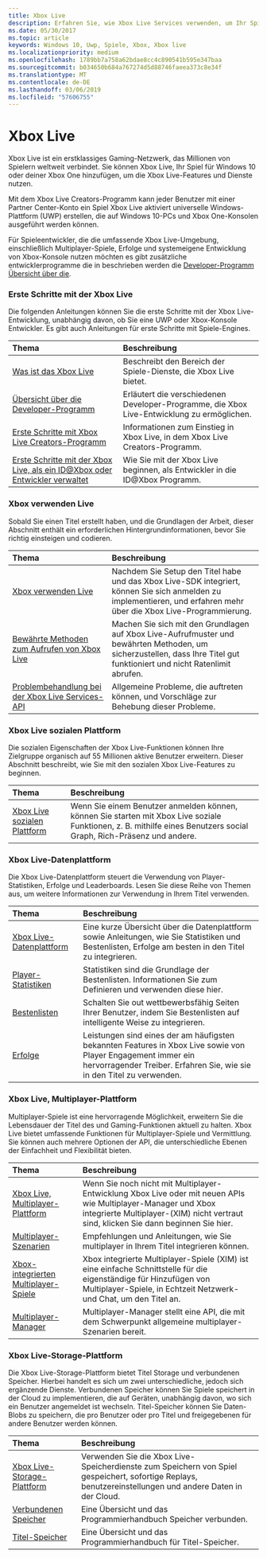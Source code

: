 ```yaml
---
title: Xbox Live
description: Erfahren Sie, wie Xbox Live Services verwenden, um Ihr Spiel mit dem Xbox Live-Gaming-Netzwerk zu verbinden.
ms.date: 05/30/2017
ms.topic: article
keywords: Windows 10, Uwp, Spiele, Xbox, Xbox live
ms.localizationpriority: medium
ms.openlocfilehash: 1789bb7a758a62bdae8cc4c890541b595e347baa
ms.sourcegitcommit: b034650b684a767274d5d88746faeea373c8e34f
ms.translationtype: MT
ms.contentlocale: de-DE
ms.lasthandoff: 03/06/2019
ms.locfileid: "57606755"
---
```

# <a name="xbox-live"></a>Xbox Live

Xbox Live ist ein erstklassiges Gaming-Netzwerk, das Millionen von Spielern weltweit verbindet. Sie können Xbox Live, Ihr Spiel für Windows 10 oder deiner Xbox One hinzufügen, um die Xbox Live-Features und Dienste nutzen.

Mit dem Xbox Live Creators-Programm kann jeder Benutzer mit einer Partner Center-Konto ein Spiel Xbox Live aktiviert universelle Windows-Plattform (UWP) erstellen, die auf Windows 10-PCs und Xbox One-Konsolen ausgeführt werden können.

Für Spieleentwickler, die die umfassende Xbox Live-Umgebung, einschließlich Multiplayer-Spiele, Erfolge und systemeigene Entwicklung von Xbox-Konsole nutzen möchten es gibt zusätzliche entwicklerprogramme die in beschrieben werden die [Developer-Programm Übersicht über die](developer-program-overview.md).

### <a name="get-started-with-xbox-live"></a>Erste Schritte mit der Xbox Live

Die folgenden Anleitungen können Sie die erste Schritte mit der Xbox Live-Entwicklung, unabhängig davon, ob Sie eine UWP oder Xbox-Konsole Entwickler.  Es gibt auch Anleitungen für erste Schritte mit Spiele-Engines.

| Thema                                                                                                                                             | Beschreibung                                                                                                   |
|:--------------------------------------------------------------------------------------------------------------------------------------------------|:--------------------------------------------------------------------------------------------------------------|
| [Was ist das Xbox Live](what-is-xbox-live.md) | Beschreibt den Bereich der Spiele-Dienste, die Xbox Live bietet. |
| [Übersicht über die Developer-Programm](developer-program-overview.md) | Erläutert die verschiedenen Developer-Programme, die Xbox Live-Entwicklung zu ermöglichen. |
| [Erste Schritte mit Xbox Live Creators-Programm](get-started-with-creators/get-started-with-xbox-live-creators.md) | Informationen zum Einstieg in Xbox Live, in dem Xbox Live Creators-Programm. |
| [Erste Schritte mit der Xbox Live, als ein ID@Xbox oder Entwickler verwaltet](get-started-with-partner/get-started-with-xbox-live-partner.md) | Wie Sie mit der Xbox Live beginnen, als Entwickler in die ID@Xbox Programm. |

### <a name="using-xbox-live"></a>Xbox verwenden Live

Sobald Sie einen Titel erstellt haben, und die Grundlagen der Arbeit, dieser Abschnitt enthält ein erforderlichen Hintergrundinformationen, bevor Sie richtig einsteigen und codieren.

| Thema                                                                                                                                             | Beschreibung                                                                                                   |
|:--------------------------------------------------------------------------------------------------------------------------------------------------|:--------------------------------------------------------------------------------------------------------------|
| [Xbox verwenden Live](using-xbox-live/using-xbox-live.md) | Nachdem Sie Setup den Titel habe und das Xbox Live-SDK integriert, können Sie sich anmelden zu implementieren, und erfahren mehr über die Xbox Live-Programmierung.
| [Bewährte Methoden zum Aufrufen von Xbox Live](using-xbox-live/best-practices/best-practices-for-calling-xbox-live.md) | Machen Sie sich mit den Grundlagen auf Xbox Live-Aufrufmuster und bewährten Methoden, um sicherzustellen, dass Ihre Titel gut funktioniert und nicht Ratenlimit abrufen.
| [Problembehandlung bei der Xbox Live Services-API](using-xbox-live/troubleshooting/troubleshooting-the-xbox-live-services-api.md) | Allgemeine Probleme, die auftreten können, und Vorschläge zur Behebung dieser Probleme.

### <a name="xbox-live-social-platform"></a>Xbox Live sozialen Plattform

Die sozialen Eigenschaften der Xbox Live-Funktionen können Ihre Zielgruppe organisch auf 55 Millionen aktive Benutzer erweitern.  Dieser Abschnitt beschreibt, wie Sie mit den sozialen Xbox Live-Features zu beginnen.

| Thema                                                                                                                                             | Beschreibung                                                                                                   |
|:--------------------------------------------------------------------------------------------------------------------------------------------------|:--------------------------------------------------------------------------------------------------------------|
| [Xbox Live sozialen Plattform](social-platform/social-platform.md) | Wenn Sie einem Benutzer anmelden können, können Sie starten mit Xbox Live soziale Funktionen, z. B. mithilfe eines Benutzers social Graph, Rich-Präsenz und andere. |

### <a name="xbox-live-data-platform"></a>Xbox Live-Datenplattform

Die Xbox Live-Datenplattform steuert die Verwendung von Player-Statistiken, Erfolge und Leaderboards.  Lesen Sie diese Reihe von Themen aus, um weitere Informationen zur Verwendung in Ihrem Titel verwenden.

| Thema                                                                                                                                             | Beschreibung                                                                                                   |
|:--------------------------------------------------------------------------------------------------------------------------------------------------|:--------------------------------------------------------------------------------------------------------------|
| [Xbox Live-Datenplattform](data-platform/data-platform.md) | Eine kurze Übersicht über die Datenplattform sowie Anleitungen, wie Sie Statistiken und Bestenlisten, Erfolge am besten in den Titel zu integrieren.
| [Player-Statistiken](leaderboards-and-stats-2017/player-stats.md) | Statistiken sind die Grundlage der Bestenlisten.  Informationen Sie zum Definieren und verwenden diese hier.
| [Bestenlisten](leaderboards-and-stats-2017/leaderboards.md) | Schalten Sie out wettbewerbsfähig Seiten Ihrer Benutzer, indem Sie Bestenlisten auf intelligente Weise zu integrieren.
| [Erfolge](achievements-2017/achievements.md) | Leistungen sind eines der am häufigsten bekannten Features in Xbox Live sowie von Player Engagement immer ein hervorragender Treiber. Erfahren Sie, wie sie in den Titel zu verwenden.

### <a name="xbox-live-multiplayer-platform"></a>Xbox Live, Multiplayer-Plattform

Multiplayer-Spiele ist eine hervorragende Möglichkeit, erweitern Sie die Lebensdauer der Titel des und Gaming-Funktionen aktuell zu halten.  Xbox Live bietet umfassende Funktionen für Multiplayer-Spiele und Vermittlung.  Sie können auch mehrere Optionen der API, die unterschiedliche Ebenen der Einfachheit und Flexibilität bieten.

| Thema                                                                                                                                             | Beschreibung                                                                                                   |
|:--------------------------------------------------------------------------------------------------------------------------------------------------|:--------------------------------------------------------------------------------------------------------------|
| [Xbox Live, Multiplayer-Plattform](multiplayer/multiplayer-intro.md) | Wenn Sie noch nicht mit Multiplayer-Entwicklung Xbox Live oder mit neuen APIs wie Multiplayer-Manager und Xbox integrierte Multiplayer-(XIM) nicht vertraut sind, klicken Sie dann beginnen Sie hier. |
| [Multiplayer-Szenarien](multiplayer/multiplayer-scenarios.md) | Empfehlungen und Anleitungen, wie Sie multiplayer in Ihrem Titel integrieren können. |
| [Xbox-integrierten Multiplayer-Spiele](multiplayer/xbox-integrated-multiplayer.md) | Xbox integrierte Multiplayer-Spiele (XIM) ist eine einfache Schnittstelle für die eigenständige für Hinzufügen von Multiplayer-Spiele, in Echtzeit Netzwerk- und Chat, um den Titel an. |
| [Multiplayer-Manager](multiplayer/multiplayer-manager.md) | Multiplayer-Manager stellt eine API, die mit dem Schwerpunkt allgemeine multiplayer-Szenarien bereit. |

### <a name="xbox-live-storage-platform"></a>Xbox Live-Storage-Plattform

Die Xbox Live-Storage-Plattform bietet Titel Storage und verbundenen Speicher.  Hierbei handelt es sich um zwei unterschiedliche, jedoch sich ergänzende Dienste.  Verbundenen Speicher können Sie Spiele speichert in der Cloud zu implementieren, die auf Geräten, unabhängig davon, wo sich ein Benutzer angemeldet ist wechseln.  Titel-Speicher können Sie Daten-Blobs zu speichern, die pro Benutzer oder pro Titel und freigegebenen für andere Benutzer werden können.

| Thema                                                                                                                                             | Beschreibung                                                                                                   |
|:--------------------------------------------------------------------------------------------------------------------------------------------------|:--------------------------------------------------------------------------------------------------------------|
| [Xbox Live-Storage-Plattform](storage-platform/storage-platform.md) | Verwenden Sie die Xbox Live-Speicherdienste zum Speichern von Spiel gespeichert, sofortige Replays, benutzereinstellungen und andere Daten in der Cloud. |
| [Verbundenen Speicher](storage-platform/connected-storage/connected-storage-technical-overview.md) | Eine Übersicht und das Programmierhandbuch Speicher verbunden. |
| [Titel-Speicher](storage-platform/xbox-live-title-storage/xbox-live-title-storage.md) | Eine Übersicht und das Programmierhandbuch für Titel-Speicher. |
